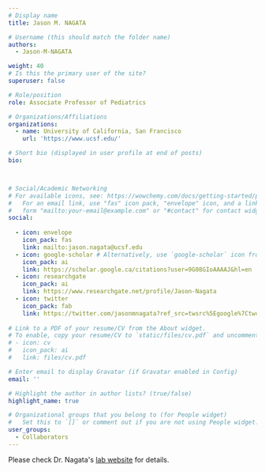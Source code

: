 ```yaml
---
# Display name
title: Jason M. NAGATA

# Username (this should match the folder name)
authors:
  - Jason-M-NAGATA

weight: 40
# Is this the primary user of the site?
superuser: false

# Role/position
role: Associate Professor of Pediatrics

# Organizations/Affiliations
organizations:
  - name: University of California, San Francisco
    url: 'https://www.ucsf.edu/'

# Short bio (displayed in user profile at end of posts)
bio: 



# Social/Academic Networking
# For available icons, see: https://wowchemy.com/docs/getting-started/page-builder/#icons
#   For an email link, use "fas" icon pack, "envelope" icon, and a link in the
#   form "mailto:your-email@example.com" or "#contact" for contact widget.
social:
 
  - icon: envelope
    icon_pack: fas
    link: mailto:jason.nagata@ucsf.edu
  - icon: google-scholar # Alternatively, use `google-scholar` icon from `ai` icon pack
    icon_pack: ai
    link: https://scholar.google.ca/citations?user=9G08GIoAAAAJ&hl=en
  - icon: researchgate
    icon_pack: ai
    link: https://www.researchgate.net/profile/Jason-Nagata
  - icon: twitter
    icon_pack: fab
    link: https://twitter.com/jasonmnagata?ref_src=twsrc%5Egoogle%7Ctwcamp%5Eserp%7Ctwgr%5Eauthor
    
# Link to a PDF of your resume/CV from the About widget.
# To enable, copy your resume/CV to `static/files/cv.pdf` and uncomment the lines below.
# - icon: cv
#   icon_pack: ai
#   link: files/cv.pdf

# Enter email to display Gravatar (if Gravatar enabled in Config)
email: ''

# Highlight the author in author lists? (true/false)
highlight_name: true

# Organizational groups that you belong to (for People widget)
#   Set this to `[]` or comment out if you are not using People widget.
user_groups:
  - Collaborators
---
```


Please check Dr. Nagata's [lab website](https://nagatalab.ucsf.edu/) for details.

